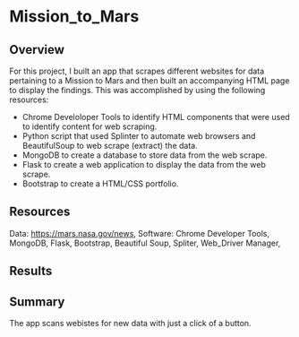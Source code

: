 # Mission_to_Mars

## Overview
For this project, I built an app that scrapes different websites for data pertaining to a Mission to Mars and then built an accompanying HTML page to display the findings. This was accomplished by using the following resources:  

-	Chrome Develoloper Tools to identify HTML components that were used to identify content for web scraping.
-	Python script that used Splinter to automate web browsers and BeautifulSoup to web scrape (extract) the data. 
-	MongoDB to create a database to store data from the web scrape.
-	Flask to create a web application to display the data from the web scrape.
-	Bootstrap to create a HTML/CSS portfolio.

## Resources
Data: https://mars.nasa.gov/news, 
Software: Chrome Developer Tools, MongoDB, Flask, Bootstrap, Beautiful Soup, Spliter, Web_Driver Manager, 

## Results


## Summary
The app scans webistes for new data with just a click of a button.
